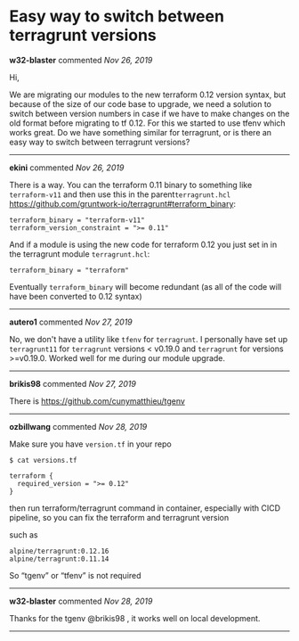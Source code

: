 # Easy way to switch between terragrunt versions

**w32-blaster** commented *Nov 26, 2019*

Hi,

We are migrating our modules to the new terraform 0.12 version syntax, but because of the size of our code base to upgrade, we need a solution to switch between version numbers in case if we have to make changes on the old format before migrating to tf 0.12. 
For this we started to use tfenv which works great. Do we have something similar for terragrunt, or is there an easy way to switch between terragrunt versions?
<br />
***


**ekini** commented *Nov 26, 2019*

There is a way.
You can the terraform 0.11 binary to something like `terraform-v11` and then use this in the parent`terragrunt.hcl` https://github.com/gruntwork-io/terragrunt#terraform_binary:
```
terraform_binary = "terraform-v11"
terraform_version_constraint = ">= 0.11"
```
And if a module is using the new code for terraform 0.12 you just set in in the terragrunt module `terragrunt.hcl`:
```
terraform_binary = "terraform"
```
Eventually `terraform_binary` will become redundant (as all of the code will have been converted to 0.12 syntax)
***

**autero1** commented *Nov 27, 2019*

No, we don't have a utility like `tfenv` for `terragrunt`. I personally have set up `terragrunt11` for `terragrunt` versions < v0.19.0 and `terragrunt` for versions >=v0.19.0. Worked well for me during our module upgrade.
***

**brikis98** commented *Nov 27, 2019*

There is https://github.com/cunymatthieu/tgenv
***

**ozbillwang** commented *Nov 28, 2019*

Make sure you have `version.tf` in your repo

```
$ cat versions.tf

terraform {
  required_version = ">= 0.12"
}
```

then run terraform/terragrunt command in container, especially with CICD pipeline, so you can fix the terraform and terragrunt version

such as

```
alpine/terragrunt:0.12.16
alpine/terragrunt:0.11.14
```

So “tgenv” or “tfenv” is not required
***

**w32-blaster** commented *Nov 28, 2019*

Thanks for the tgenv @brikis98 , it works well on local development. 
***

